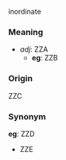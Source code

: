 inordinate
### Meaning
+ _adj_: ZZA
    + __eg__: ZZB

### Origin

ZZC

### Synonym

__eg__: ZZD

+ ZZE


